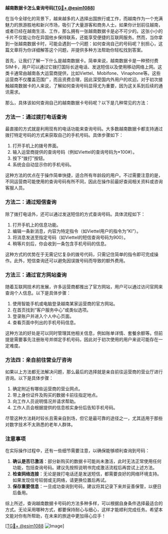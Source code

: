 **越南数据卡怎么查询号码[[TG💪+ @esim1088](https://t.me/s/esim1088)]**

在当今全球化的背景下，越来越多的人选择出国旅行或工作，而越南作为一个充满魅力的旅游胜地和新兴市场，吸引了大量游客和商务人士。如果你计划前往越南，或者已经在越南生活、工作，那么拥有一张越南数据卡是必不可少的。这张小小的卡片不仅能让你在异国他乡保持联系，还能享受便捷的互联网服务。然而，当你拿到一张越南数据卡时，可能会遇到一个问题：如何查询自己的号码呢？别担心，这篇文章将为你详细解答这个问题，并提供多种方法帮助你轻松找到答案。

首先，让我们了解一下什么是越南数据卡。简单来说，越南数据卡是一种预付费SIM卡，用户可以通过它拨打国际长途电话、发送短信以及使用移动网络上网。这类卡通常由越南各大运营商提供，比如Viettel、Mobifone、Vinaphone等。这些运营商不仅覆盖范围广，而且资费合理，因此深受国内外用户的欢迎。对于初次接触越南数据卡的人来说，了解如何查询号码显得尤为重要，因为这关系到后续的通讯需求。

那么，具体该如何查询自己的越南数据卡号码呢？以下是几种常见的方法：

### 方法一：通过拨打电话查询

最直接的方式就是利用现有的电话功能来查询号码。大多数越南数据卡都支持通过拨打特定号码的方式来获取自己的手机号码。具体步骤如下：

1. 打开手机上的拨号界面。
2. 输入运营商提供的查询号码（例如Viettel的查询号码为*100#）。
3. 按下“拨打”按钮。
4. 系统会自动显示你的手机号码。

这种方法的优点在于操作简单快捷，适合所有年龄段的用户。不过需要注意的是，不同运营商可能使用的查询号码有所不同，因此在操作前最好查阅相关资料或咨询客服人员。

### 方法二：通过短信查询

除了拨打电话外，还可以通过发送短信的方式查询号码。具体流程如下：

1. 打开手机上的信息功能。
2. 编辑一条新消息，内容为特定指令（如Viettel用户的指令为“KI”）。
3. 将消息发送至指定号码（如Viettel的短信查询号码为900）。
4. 稍等片刻后，你会收到一条包含手机号码的信息。

这种方式的优势在于无需记忆复杂的拨号代码，只需记住简单的指令即可完成操作。此外，短信查询还可以避免因误拨号码而导致的额外费用。

### 方法三：通过官方网站查询

随着互联网技术的发展，许多运营商都推出了官方网站，用户可以通过访问官网来查询个人信息。以下是具体步骤：

1. 使用智能手机或电脑登录越南某家运营商的官方网站。
2. 在首页找到“客户服务中心”或类似选项。
3. 登录账户并进入个人中心页面。
4. 查看页面中列出的手机号码信息。

这种方法的好处是可以同时管理其他相关信息，例如账单详情、套餐余额等。但前提是需要事先注册账号并绑定手机号码，因此对于初次使用的用户来说可能存在一定难度。

### 方法四：亲自前往营业厅咨询

如果以上方法都无法解决问题，那么最后的选择就是亲自前往运营商的营业厅进行咨询。以下是具体步骤：

1. 确定附近有哪些运营商的营业网点。
2. 带上身份证件及购买的数据卡前往指定地点。
3. 向工作人员说明情况并请求帮助。
4. 工作人员会根据提供的信息核实身份后告知手机号码。

尽管这种方法耗时较长且需亲自到场，但它是最可靠的途径之一，尤其适用于那些对数字技术不太熟悉的老年人群体。

### 注意事项

在实际操作过程中，还有一些细节需要注意，以确保能够顺利查询到号码：

1. **确认是否已激活**：部分新购买的数据卡可能尚未激活，此时无法正常使用任何功能，包括查询号码。建议先按照说明书完成激活流程后再尝试上述方法。
2. **检查网络连接**：无论是拨打电话还是发送短信，都需要良好的网络环境支持。如果发现信号较弱或无网络，请更换位置后再试。
3. **保存重要信息**：一旦成功查询到号码，建议将其记录下来并妥善保管，以便日后备用。

综上所述，查询越南数据卡号码的方法多种多样，可以根据自身条件选择最适合的方式。无论采用哪种方式，都要保持耐心与细心，这样才能顺利完成任务。希望本文能对你有所帮助，在未来的旅途中更加得心应手！

[[TG💪+ @esim1088](https://t.me/s/esim1088) ![Image](https://i.postimg.cc/4NQfJmqS/Snipaste-2025-05-13-00-14-12.png)]